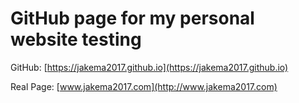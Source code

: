 # GitHub page for my personal website testing

GitHub: [https://jakema2017.github.io](https://jakema2017.github.io)

Real Page: [www.jakema2017.com](http://www.jakema2017.com)
